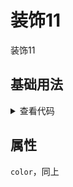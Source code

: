 <!-- 加载 demo 组件 start -->
<script setup>
import demo from './demo.vue'
</script>
<!-- 加载 demo 组件 end -->

<!-- 正文开始 -->

# 装饰11

装饰11

## 基础用法
<demo />
<details>
<summary>查看代码</summary>

<<< @/Decoration/Decoration11/demo.vue

</details>

## 属性
`color`，同上
